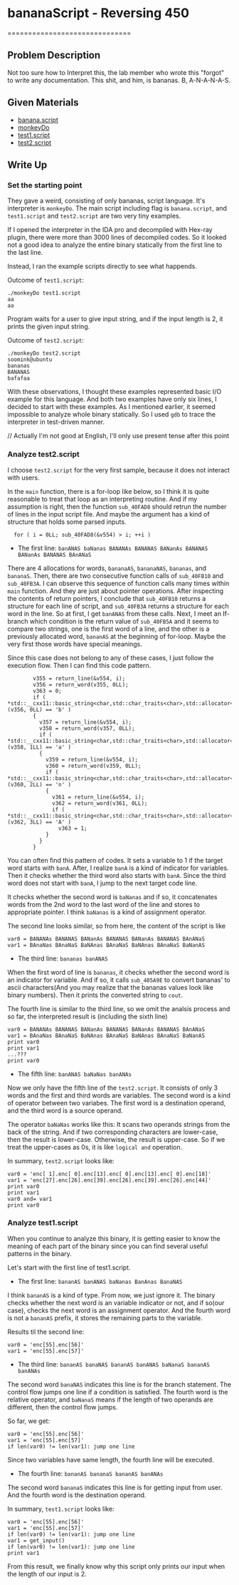# bananaScript - Reversing 450

==============================

## Problem Description

Not too sure how to Interpret this, the lab member who wrote this "forgot" to
write any documentation. This shit, and him, is bananas. B, A-N-A-N-A-S.

## Given Materials

- [banana.script](banana.script)
- [monkeyDo](monkeyDo)
- [test1.script](test1.script)
- [test2.script](test2.script)

## Write Up

### Set the starting point

They gave a weird, consisting of only bananas, script language. It's interpreter
is `monkeyDo`. The main script including flag is `banana.script`, and
`test1.script` and `test2.script` are two very tiny examples.

If I opened the interpreter in the IDA pro and decompiled with Hex-ray plugin,
there were more than 3000 lines of decompiled codes. So it looked not a good
idea to analyze the entire binary statically from the first line to the last
line.

Instead, I ran the example scripts directly to see what happends.

Outcome of `test1.script`:
```
./monkeyDo test1.script
aa
aa
```
Program waits for a user to give input string, and if the input length is 2, it
prints the given input string.

Outcome of `test2.script`:
```
./monkeyDo test2.script
soomink@ubuntu
bananas
BANANAS
bafafaa
```

With these observations, I thought these examples represented basic I/O example
for this language. And both two examples have only six lines, I decided to start
with these examples. As I mentioned earlier, it seemed impossible to analyze
whole binary statically. So I used `gdb` to trace the interpreter in test-driven
manner.

// Actually I'm not good at English, I'll only use present tense after this
point

### Analyze test2.script

I choose `test2.script` for the very first sample, because it does not interact
with users.

In the `main` function, there is a for-loop like below, so I think it is quite
reasonable to treat that loop as an interpreting routine. And if my assumption
is right, then the function `sub_40FAD8` should retrun the number of lines in
the input script file. And maybe the argument has a kind of structure that holds
some parsed inputs.
```
  for ( i = 0LL; sub_40FAD8(&v554) > i; ++i )
```

* The first line:
`banANAS baNanas BANANAs BANANAS BANanAs BANANAS BANanAs BANANAS BAnANaS`

There are 4 allocations for words, `bananaAS`, `bananaNAS`, `bananas`, and
`bananaS`. Then, there are two consecutive function calls of `sub_40FB10` and
`sub_40FB3A`. I can observe this sequence of function calls many times  within
`main` function. And they are just about pointer operations. After inspecting
the contents of return pointers, I conclude that `sub_40FB10` returns a
structure for each line of script, and `sub_40FB3A` returns a structure for each
word in the line. So at first, I get `banANAS` from these calls. Next, I meet an
If-branch which condition is the return value of `sub_40FB5A` and it seems to
compare two strings, one is the first word of a line, and the other is a
previously allocated word, `bananAS` at the beginning of for-loop. Maybe the
very first those words have special meanings.

Since this case does not belong to any of these cases, I just follow the
execution flow. Then I can find this code pattern.
```
        v355 = return_line(&v554, i);
        v356 = return_word(v355, 0LL);
        v363 = 0;
        if ( *std::__cxx11::basic_string<char,std::char_traits<char>,std::allocator<char>>::operator[](v356, 0LL) == 'b' )
        {
          v357 = return_line(&v554, i);
          v358 = return_word(v357, 0LL);
          if ( *std::__cxx11::basic_string<char,std::char_traits<char>,std::allocator<char>>::operator[](v358, 1LL) == 'a' )
          {
            v359 = return_line(&v554, i);
            v360 = return_word(v359, 0LL);
            if ( *std::__cxx11::basic_string<char,std::char_traits<char>,std::allocator<char>>::operator[](v360, 2LL) == 'n' )
            {
              v361 = return_line(&v554, i);
              v362 = return_word(v361, 0LL);
              if ( *std::__cxx11::basic_string<char,std::char_traits<char>,std::allocator<char>>::operator[](v362, 3LL) == 'A' )
                v363 = 1;
            }
          }
        }
```
You can often find this pattern of codes. It sets a variable to 1 if the target
word starts with `banA`. After, I realize `banA` is a kind of indicator for
variables. Then it checks whether the third word also starts with `banA`. Since
the third word does not start with `banA`, I jump to the next target code line.

It checks whether the second word is `baNanas` and if so, it concatenates words
from the 2nd word to the last word of the line and stores to appropriate
pointer. I think `baNanas` is a kind of assignment operator.

The second line looks similar, so from here, the content of the script is like
```
var0 = BANANAs BANANAS BANanAs BANANAS BANanAs BANANAS BAnANaS
var1 = BAnaNas BAnaNaS BaNAnas BAnaNaS BaNAnas BAnaNaS BaNanAS
```

* The third line:
`bananas banANAS`

When the first word of line is `bananas`, it checks whether the second word is
an indicator for variable. And if so, it calls `sub_405A9E` to convert bananas'
to ascii characters(And you may realize that the bananas values look like binary
numbers). Then it prints the converted string to `cout`.

The fourth line is similar to the third line, so we omit the analsis process and
so far, the interpreted result is (including the sixth line)
```
var0 = BANANAs BANANAS BANanAs BANANAS BANanAs BANANAS BAnANaS
var1 = BAnaNas BAnaNaS BaNAnas BAnaNaS BaNAnas BAnaNaS BaNanAS
print var0
print var1
...???
print var0
```

* The fifth line:
`banANAS baNaNas banANAs`

Now we only have the fifth line of the `test2.script`. It consists of only 3
words and the first and third words are variables. The second word is a kind of
operator between two variabes. The first word is a destination operand, and the
third word is a source operand.

The operator `baNaNas` works like this:
It scans two operands strings from the back of the string. And if two
corresponding characters are lower-case, then the result is lower-case.
Otherwise, the result is upper-case. So if we treat the upper-cases as 0s, it is
like `logical and` operation.

In summary, `test2.script` looks like:
```
var0 = 'enc[ 1].enc[ 0].enc[13].enc[ 0].enc[13].enc[ 0].enc[18]'
var1 = 'enc[27].enc[26].enc[39].enc[26].enc[39].enc[26].enc[44]'
print var0
print var1
var0 and= var1
print var0
```

### Analyze test1.script

When you continue to analyze this binary, it is getting easier to know the
meaning of each part of the binary since you can find several useful patterns in
the binary.

Let's start with the first line of test1.script.

* The first line:
`bananAS banANAS baNanas BanAnas BanaNAS`

I think `bananAS` is a kind of type. From now, we just ignore it. The binary
checks whether the next word is an variable indicator or not, and if
so(our case), checks the next word is an assignment operator. And the fourth
word is not a `bananAS` prefix, it stores the remaining parts to the variable.

Results til the second line:
```
var0 = 'enc[55].enc[56]'
var1 = 'enc[55].enc[57]'
```

* The third line:
`bananAS banaNAS bananAS banANAS baNanaS bananAS banANAs`

The second word `banaNAS` indicates this line is for the branch statement. The
control flow jumps one line if a condition is satisfied. The fourth word is the
relative operator, and `baNanaS` means if the length of two operands are
different, then the control flow jumps.

So far, we get:
```
var0 = 'enc[55].enc[56]'
var1 = 'enc[55].enc[57]'
if len(var0) != len(var1): jump one line
```

Since two variables have same length, the fourth line will be executed.

* The fourth line:
`bananAS bananaS bananAS banANAs`

The second word `bananaS` indicates this line is for getting input from user.
And the fourth word is the destination operand.

In summary, `test1.script` looks like:
```
var0 = 'enc[55].enc[56]'
var1 = 'enc[55].enc[57]'
if len(var0) != len(var1): jump one line
var1 = get_input()
if len(var0) != len(var1): jump one line
print var1
```
From this result, we finally know why this script only prints our input when the
length of our input is 2.
